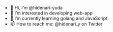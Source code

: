- 👋 Hi, I’m @hidenari-yuda
- 👀 I’m interested in developing web-app
- 🌱 I’m currently learning golang and JavaScript
- 📫 How to reach me: @hidenari_y on Twitter

<!---
hidenari-yuda/hidenari-yuda is a ✨ special ✨ repository because its `README.md` (this file) appears on your GitHub profile.
You can click the Preview link to take a look at your changes.
--->
